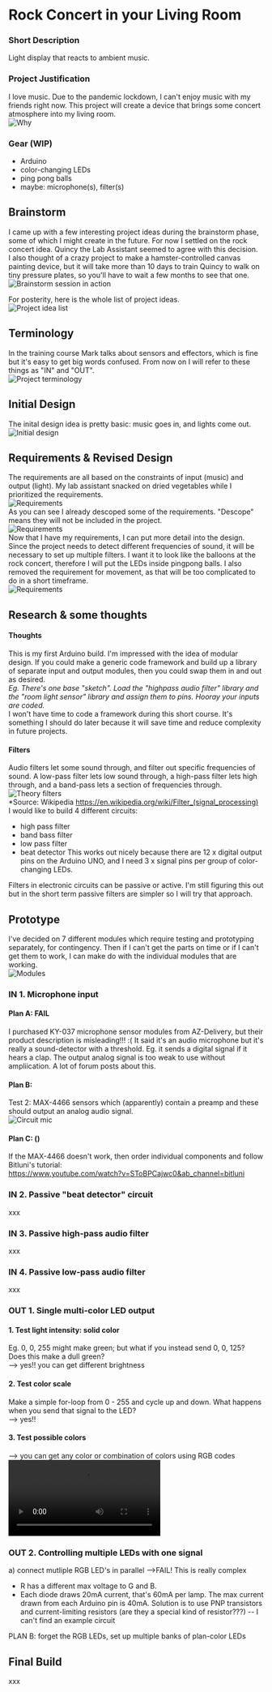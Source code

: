 # Rock Concert in your Living Room
  

### Short Description
Light display that reacts to ambient music.  
  

### Project Justification
I love music. Due to the pandemic lockdown, I can't enjoy music with my friends right now. This project will create a device that brings some concert atmosphere into my living room.  
![Why](assets/Muse_Concert_Balloons.png)  

### Gear (WIP)
* Arduino
* color-changing LEDs
* ping pong balls
* maybe: microphone(s), filter(s)
  

## Brainstorm
I came up with a few interesting project ideas during the brainstorm phase, some of which I might create in the future. For now I settled on the rock concert idea. Quincy the Lab Assistant seemed to agree with this decision.  
I also thought of a crazy project to make a hamster-controlled canvas painting device, but it will take more than 10 days to train Quincy to walk on tiny pressure plates, so you'll have to wait a few months to see that one.  
![Brainstorm session in action](assets/01.Photo.Brainstorm.JPG)  

For posterity, here is the whole list of project ideas.  
![Project idea list](assets/01.Scenes%20%26%20Ideas.jpg)  
  

## Terminology
In the training course Mark talks about sensors and effectors, which is fine but it's easy to get big words confused. From now on I will refer to these things as "IN" and "OUT".  
![Project terminology](assets/02.Definitions.jpg)  
  

## Initial Design
The inital design idea is pretty basic: music goes in, and lights come out.  
![Initial design](assets/03.Initial%20Design.jpg)  
  

## Requirements & Revised Design
The requirements are all based on the constraints of input (music) and output (light). My lab assistant snacked on dried vegetables while I prioritized the requirements.  
![Requirements](assets/04.Photo.Requirements.JPG)  
As you can see I already descoped some of the requirements. "Descope" means they will not be included in the project.  
![Requirements](assets/04.Requirements.jpg)  
Now that I have my requirements, I can put more detail into the design. Since the project needs to detect different frequencies of sound, it will be necessary to set up multiple filters. I want it to look like the balloons at the rock concert, therefore I will put the LEDs inside pingpong balls. I also removed the requirement for movement, as that will be too complicated to do in a short timeframe.  
![Requirements](assets/05.Design%20with%20Requirements.jpg)  
  

## Research & some thoughts
#### Thoughts
This is my first Arduino build. I'm impressed with the idea of modular design. If you could make a generic code framework and build up a library of separate input and output modules, then you could swap them in and out as desired.  
*Eg. There's one base "sketch". Load the "highpass audio filter" library and the "room light sensor" library and assign them to pins. Hooray your inputs are coded.*  
I won't have time to code a framework during this short course. It's something I should do later because it will save time and reduce complexity in future projects.  
  
#### Filters
Audio filters let some sound through, and filter out specific frequencies of sound. A low-pass filter lets low sound through, a high-pass filter lets high through, and a band-pass lets a section of frequencies through.  
![Theory filters](assets/wikipedia_signal_processing.png)  
*Source: Wikipedia https://en.wikipedia.org/wiki/Filter_(signal_processing)  
I would like to build 4 different circuits:
 * high pass filter
 * band bass filter
 * low pass filter
 * beat detector
This works out nicely because there are 12 x digital output pins on the Arduino UNO, and I need 3 x signal pins per group of color-changing LEDs.  
  
Filters in electronic circuits can be passive or active. I'm still figuring this out but in the short term passive filters are simpler so I will try that approach.  
  

## Prototype
I've decided on 7 different modules which require testing and prototyping separately, for contingency. Then if I can't get the parts on time or if I can't get them to work, I can make do with the individual modules that are working.  
![Modules](assets/modules.png)  
  
  
### IN 1. Microphone input
#### Plan A: FAIL  
I purchased KY-037 microphone sensor modules from AZ-Delivery, but their product description is misleading!!! :( It said it's an audio microphone but it's really a sound-detector with a threshold. Eg. it sends a digital signal if it hears a clap. The output analog signal is too weak to use without ampliication. A lot of forum posts about this.  
#### Plan B:  
Test 2: MAX-4466 sensors which (apparently) contain a preamp and these should output an analog audio signal.  
![Circuit mic](assets/module1_mic.png)  
#### Plan C: ()  
If the MAX-4466 doesn't work, then order individual components and follow Bitluni's tutorial:  
https://www.youtube.com/watch?v=SToBPCajwc0&ab_channel=bitluni  
  

### IN 2. Passive "beat detector" circuit
xxx
  
  
### IN 3. Passive high-pass audio filter
xxx
  
  
### IN 4. Passive low-pass audio filter
xxx
  


### OUT 1. Single multi-color LED output
  
#### 1. Test light intensity: solid color  
Eg. 0, 0, 255 might make green; but what if you instead send 0, 0, 125? Does this make a dull green?  
  --> yes!! you can get different brightness
  
#### 2. Test color scale  
Make a simple for-loop from 0 - 255 and cycle up and down. What happens when you send that signal to the LED?  
  --> yes!!
  
#### 3. Test possible colors  
  --> you can get any color or combination of colors using RGB codes
![Circuit led](assets/RGB_LED_test.mp4)  
  

### OUT 2. Controlling multiple LEDs with one signal
a) connect mutliple RGB LED's in parallel -->FAIL!
This is really complex
 * R has a different max voltage to G and B.
 * Each diode draws 20mA current, that's 60mA per lamp. The max current drawn from each Arduino pin is 40mA. Solution is to use PNP transistors and current-limiting resistors (are they a special kind of resistor???) -- I can't find an example circuit
  
PLAN B: forget the RGB LEDs, set up multiple banks of plan-color LEDs
  





## Final Build
xxx
